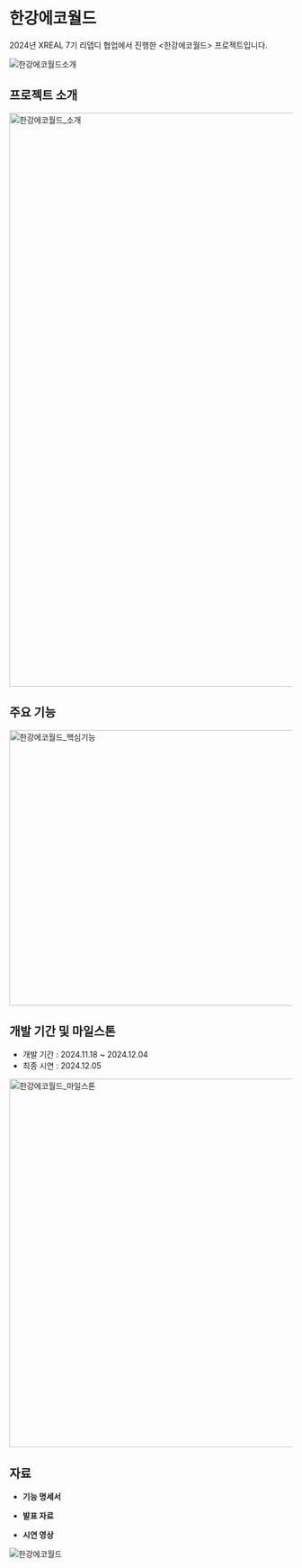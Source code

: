 # 한강에코월드
2024년 XREAL 7기 리뎁디 협업에서 진행한 <한강에코월드> 프로젝트입니다.


![한강에코월드소개](https://github.com/user-attachments/assets/499f05c3-359d-47c9-aadf-34c817d156a7)

## 프로젝트 소개
<img width="1776" height="1020" alt="한강에코월드_소개" src="https://github.com/user-attachments/assets/db0d2a54-d5dd-4140-b62d-05e5bb3df79d" />


## 주요 기능
<img width="1782" height="490" alt="한강에코월드_핵심기능" src="https://github.com/user-attachments/assets/a026c85d-5351-4460-abf4-f8b24b5bf58a" />



## 개발 기간 및 마일스톤
- 개발 기간 : 2024.11.18 ~ 2024.12.04
- 최종 시연 : 2024.12.05
<img width="1166" height="655" alt="한강에코월드_마일스톤" src="https://github.com/user-attachments/assets/d4c6982b-4dbb-4ac7-851d-0ca071ba3203" />


## 자료

- **기능 명세서**


- **발표 자료**


- **시연 영상**

![한강에코월드](https://github.com/user-attachments/assets/ecc74001-42e9-4c1c-b8f3-bfaf60ac8dcc)

